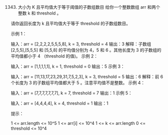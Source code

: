 1343. 大小为 K 且平均值大于等于阈值的子数组数目
给你一个整数数组 arr 和两个整数 k 和 threshold 。

请你返回长度为 k 且平均值大于等于 threshold 的子数组数目。

 

示例 1：

输入：arr = [2,2,2,2,5,5,5,8], k = 3, threshold = 4
输出：3
解释：子数组 [2,5,5],[5,5,5] 和 [5,5,8] 的平均值分别为 4，5 和 6 。其他长度为 3 的子数组的平均值都小于 4 （threshold 的值)。
示例 2：

输入：arr = [1,1,1,1,1], k = 1, threshold = 0
输出：5
示例 3：

输入：arr = [11,13,17,23,29,31,7,5,2,3], k = 3, threshold = 5
输出：6
解释：前 6 个长度为 3 的子数组平均值都大于 5 。注意平均值不是整数。
示例 4：

输入：arr = [7,7,7,7,7,7,7], k = 7, threshold = 7
输出：1
示例 5：

输入：arr = [4,4,4,4], k = 4, threshold = 1
输出：1
 

提示：

1 <= arr.length <= 10^5
1 <= arr[i] <= 10^4
1 <= k <= arr.length
0 <= threshold <= 10^4
